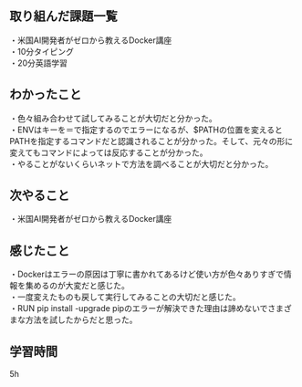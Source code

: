 ## 取り組んだ課題一覧
・米国AI開発者がゼロから教えるDocker講座
<br>・10分タイピング
<br>・20分英語学習


## わかったこと
・色々組み合わせて試してみることが大切だと分かった。
<br>・ENVはキーを＝で指定するのでエラーになるが、$PATHの位置を変えるとPATHを指定するコマンドだと認識されることが分かった。そして、元々の形に変えてもコマンドによっては反応することが分かった。
<br>・やることがないくらいネットで方法を調べることが大切だと分かった。


## 次やること
・米国AI開発者がゼロから教えるDocker講座

## 感じたこと
・Dockerはエラーの原因は丁寧に書かれてあるけど使い方が色々ありすぎで情報を集めるのが大変だと感じた。
<br>・一度変えたものも戻して実行してみることの大切だと感じた。
<br>・RUN pip install -upgrade pipのエラーが解決できた理由は諦めないでさまざまな方法を試したからだと思った。

## 学習時間
5h
